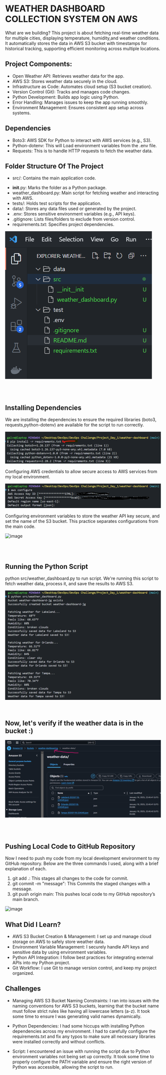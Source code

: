 # WEATHER DASHBOARD COLLECTION SYSTEM ON AWS

What are we building? This project is about fetching real-time weather data for multiple cities, displaying temperature, humidity,and weather conditions. It automatically stores the data in AWS S3 bucket with timestamps for historical tracking, supporting efficient monitoring across multiple locations.

## Project Components:

- Open Weather API: Retrieves weather data for the app.
- AWS S3: Stores weather data securely in the cloud.
- Infrastructure as Code: Automates cloud setup (S3 bucket creation).
- Version Control (Git): Tracks and manages code changes.
- Python Development: Builds app logic using Python.
- Error Handling: Manages issues to keep the app running smoothly.
- Environment Management: Ensures consistent app setup across systems.

## Dependencies

- Boto3: AWS SDK for Python to interact with AWS services (e.g., S3).
- Python-dotenv: This will Load environment variables from the .env file.
- Requests: This is to handle HTTP requests to fetch the weather data.
  
## Folder Structure Of The Project

* src/: Contains the main application code.
- __init__.py: Marks the folder as a Python package.
- weather_dashboard.py: Main script for fetching weather and interacting with AWS.
- tests/: Holds test scripts for the application.
- data/: Stores any data files used or generated by the project.
- .env: Stores sensitive environment variables (e.g., API keys).
- .gitignore: Lists files/folders to exclude from version control.
- requirements.txt: Specifies project dependencies.

![alt text](image.png)

<br><br>

## Installing Dependencies
We are installing the dependencies to ensure the required libraries (boto3, requests,python-dotenv) are available for the script to run correctly.

![alt text](image-1.png)

Configuring AWS credentials to allow secure access to AWS services from my local environment.

![alt text](image-2.png)

Configuring environment variables to store the weather API key secure, and set the name of the S3 bucket. This practice separates configurations from the main code.

![image](https://github.com/user-attachments/assets/b272324c-2e48-4b80-ad85-a76f69730c44)

<br><br>

## Running the Python Script

python src/weather_dashboard.py to run script. We're running this script to fetch weather data, process it, and save the results to AWS S3.

![alt text](image-6.png)

<br>

## Now, let's verify if the weather data is in the bucket :)

![alt text](image-7.png)

<br><br>

## Pushing Local Code to GitHub Repository
Now I need to push my code from my local development environment to my GitHub repository. Below are the three commands I used, along with a brief explanation of each.
1. git add .: This stages all changes to the code for commit.
2. git commit -m "message": This Commits the staged changes with a message.
3. git push origin main: This pushes local code to my GitHub repository’s main branch.


![image](https://github.com/user-attachments/assets/61b2036a-647f-498b-bcd7-2d88c8d69d2d)



## What Did I Learn?

- AWS S3 Bucket Creation & Management: I set up and manage cloud storage on AWS to safely store weather data. 
- Environment Variable Management: I securely handle API keys and sensitive data by using environment variables.
- Python API Integration: I follow best practices for integrating external APIs into my Python project.
- Git Workflow: I use Git to manage version control, and keep my project organized.

## Challenges

- Managing AWS S3 Bucket Naming Constraints: I ran into issues with the naming conventions for AWS S3 buckets, learning that the bucket name must follow strict rules like having all lowercase letters (a-z). It took some time to ensure I was generating valid names dynamically.

- Python Dependencies: I had some hiccups with installing Python dependencies across my environment. I had to carefully configure the requirements.txt and fix any typos to make sure all necessary libraries were installed correctly and without conflicts.

- Script: I encountered an issue with running the script due to Python environment variables not being set up correctly. It took some time to properly configure the PATH variable and ensure the right version of Python was accessible, allowing the script to run.



